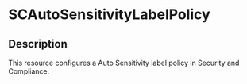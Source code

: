 # SCAutoSensitivityLabelPolicy

## Description

This resource configures a Auto Sensitivity label policy in Security and Compliance.
